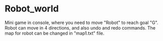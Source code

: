 # Robot_world
Mini game in console, where you need to move "Robot" to reach goal "G". Robot can move in 4 directions, and also undo and redo commands. The map for robot can be changed in "map1.txt" file.

